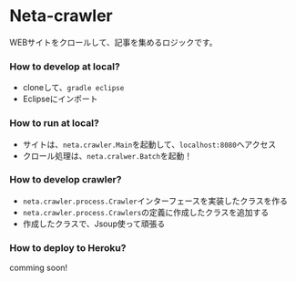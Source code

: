 # Neta-crawler

WEBサイトをクロールして、記事を集めるロジックです。

### How to develop at local?

* cloneして、`gradle eclipse`
* Eclipseにインポート

### How to run at local?

* サイトは、`neta.crawler.Main`を起動して、`localhost:8080`へアクセス
* クロール処理は、`neta.cralwer.Batch`を起動！

### How to develop crawler?

* `neta.crawler.process.Crawler`インターフェースを実装したクラスを作る
* `neta.crawler.process.Crawlers`の定義に作成したクラスを追加する
* 作成したクラスで、Jsoup使って頑張る

### How to deploy to Heroku?

comming soon!
